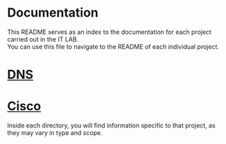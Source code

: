 # Documentation

This README serves as an index to the documentation for each project carried out in the IT LAB.  
You can use this file to navigate to the README of each individual project.

# [DNS](https://github.com/IT-LAB-UAI/Documentation/blob/main/DNS/README.md)

# [Cisco](https://github.com/IT-LAB-UAI/Documentation/blob/main/Cisco/README..md)

Inside each directory, you will find information specific to that project, as they may vary in type and scope.
